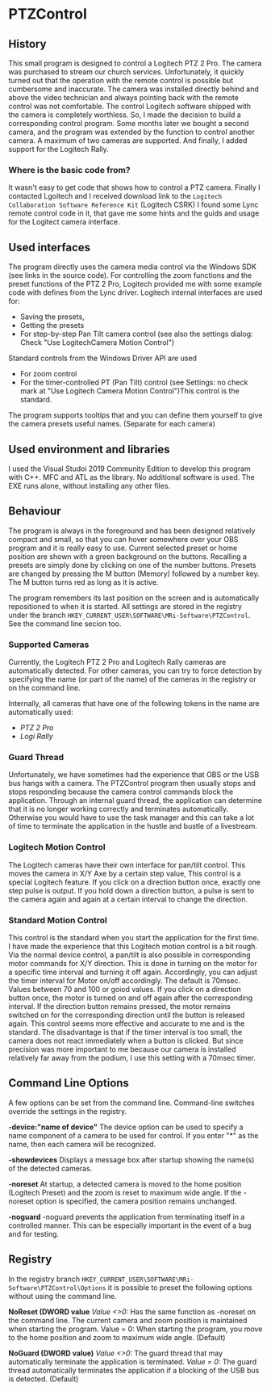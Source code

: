 # PTZControl

## History
This small program is designed to control a Logitech PTZ 2 Pro. The camera was purchased to stream our church services.
Unfortunately, it quickly turned out that the operation with the remote control is possible but cumbersome and inaccurate. The camera was installed directly behind and above the video technician and always pointing back with the remote control was not comfortable. 
The control Logitech software shipped with the camera is completely worthless.
So, I made the decision to build a corresponding control program.
Some months later we bought a second camera, and the program was extended by the function to control another camera. A maximum of two cameras are supported.
And finally, I added support for the Logitech Rally.

### Where is the basic code from?
It wasn't easy to get code that shows how to control a PTZ camera. 
Finally I contacted Lgoitech and I received download link to the `Logitech Collaboration Software Reference Kit` (Logitech CSRK)
I found some Lync remote control code in it, that gave me some hints and the guids and usage for the Logitect camera interface.

## Used interfaces
The program directly uses the camera media control via the Windows SDK (see links in the source code).
For controlling the zoom functions and the preset functions of the PTZ 2 Pro, Logitech provided me with some example code with defines from the Lync driver.
Logitech internal interfaces are used for:
- Saving the presets,
- Getting the presets
- For step-by-step Pan Tilt camera control (see also the settings dialog: Check "Use LogitechCamera Motion Control")

Standard controls from the Windows Driver API are used
- For zoom control
- For the timer-controlled PT (Pan Tilt) control (see Settings: no check mark at "Use Logitech Camera Motion Control")This control is the standard.

The program supports tooltips that and you can define them yourself to give the camera presets useful names. (Separate for each camera)

## Used environment and libraries
I used the Visual Studoi 2019 Community Edition to develop this program with C++.
MFC and ATL as the library. No additional software is used.
The EXE runs alone, without installing any other files.

## Behaviour
The program is always in the foreground and has been designed relatively compact and small, so that you can hover  somewhere over your OBS program and it is really easy to use.
Current selected preset or home position are shown with a green background on the buttons.
Recalling a presets are  simply done by clicking on one of the number buttons. 
Presets are changed by pressing the M button (Memory) followed by a number key. The M button turns red as long as it is active.

The program remembers its last position on the screen and is automatically repositioned to when it is started. 
All settings are stored in the registry under the branch `HKEY_CURRENT_USER\SOFTWARE\MRi-Software\PTZControl`.
See the command line secion too.

### Supported Cameras
Currently, the Logitech PTZ 2 Pro and Logitech Rally cameras are automatically detected.
For other cameras, you can try to force detection by specifying the name (or part of the name) of the cameras in the registry or on the command line.

Internally, all cameras that have one of the following tokens in the name are automatically used:
- *PTZ 2 Pro*
- *Logi Rally*

### Guard Thread
Unfortunately, we have sometimes had the experience that OBS or the USB bus hangs with a camera. The PTZControl program then usually stops and stops responding because the camera control commands block the application.
Through an internal guard thread, the application can determine that it is no longer working correctly and terminates automatically.
Otherwise you would have to use the task manager and this can take a lot of time to terminate the application in the hustle and bustle of a livestream.

### Logitech Motion Control
The Logitech cameras have their own interface for pan/tilt control. This moves the camera in X/Y Axe by a certain step value, This control is a special Logitech feature. 
If you click on a direction button once, exactly one step pulse is output.
If you hold down a direction button, a pulse is sent to the camera again and again at a certain interval to change the direction.

### Standard Motion Control
This control is the standard when you start the application for the first time.
I have made the experience that this Logitech motion control is a bit rough. Via the normal device control, a pan/tilt is also possible in corresponding motor commands for X/Y direction. This is done in turning on the motor for a specific time interval and turning it off again.
Accordingly, you can adjust the timer interval for Motor on/off accordingly. The default is 70msec. Values between 70 and 100 or goiod values.
If you click on a direction button once, the motor is turned on and off again after the corresponding interval.
If the direction button remains pressed, the motor remains switched on for the corresponding direction until the button is released again.
This control seems more effective and accurate to me and is the standard. The disadvantage is that if the timer interval is too small, the camera does not react immediately when a button is clicked. But since precision was more important to me because our camera is installed relatively far away from the podium, I use this setting with a 70msec timer.

## Command Line Options
A few options can be set from the command line. Command-line switches override the settings in the registry.

**-device:"name of device"**
The device option can be used to specify a name component of a camera to be used for control. 
If you enter "*" as the name, then each camera will be recognized.

**-showdevices**
Displays a message box after startup showing the name(s) of the detected cameras.

**-noreset**
At startup, a detected camera is moved to the home position (Logitech Preset) and the zoom is reset to maximum wide angle. If the -noreset option  is specified, the camera position remains unchanged.

**-noguard**
-noguard prevents the application from terminating itself in a controlled manner. This can be especially important in the event of a bug and for testing.

## Registry 
In the registry branch `HKEY_CURRENT_USER\SOFTWARE\MRi-Software\PTZControl\Options` it is possible to preset the following options  without using the command line.

**NoReset (DWORD value**
*Value <>0:* Has the same function as -noreset on the command line. The current camera and zoom position is maintained when starting the program. Value = 0: When starting the program, you move to the home position and zoom to maximum wide angle. (Default)

**NoGuard (DWORD value)**
*Value <>0:* The guard thread that may automatically terminate the application is terminated.
*Value = 0:* The guard thread automatically terminates the application if a blocking of the USB bus is detected. (Default)

 
